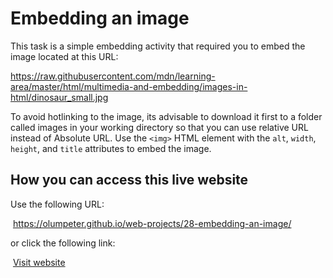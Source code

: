 # Embedding an image

This task is a simple embedding activity that required you to embed the image located at  this URL:

  https://raw.githubusercontent.com/mdn/learning-area/master/html/multimedia-and-embedding/images-in-html/dinosaur_small.jpg

To avoid hotlinking to the image, its advisable to download it first to a folder called images in your working directory so that you can use relative URL instead of Absolute URL. Use the <code>&lt;img&gt;</code> HTML element with the <code>alt</code>, <code>width</code>, <code>height</code>, and <code>title</code> attributes to embed the image.

## How you can access this live website
 
Use the following URL:

&nbsp;https://olumpeter.github.io/web-projects/28-embedding-an-image/</li>

or click the following link:

&nbsp;<a href="https://olumpeter.github.io/web-projects/28-embedding-an-image/">Visit website</a>

